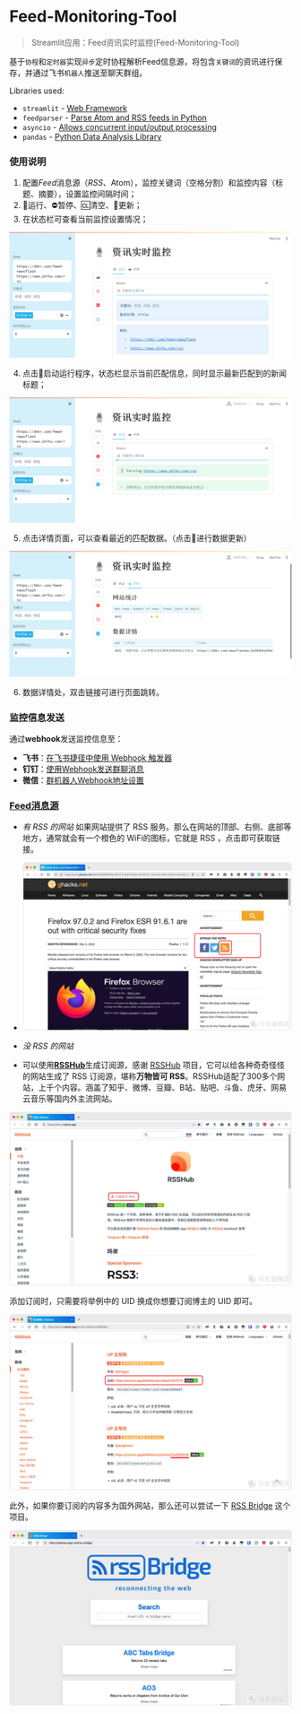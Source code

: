 # Feed-Monitoring-Tool
>  Streamlit应用：Feed资讯实时监控(Feed-Monitoring-Tool)



基于`协程`和`定时器`实现`异步`定时协程解析Feed信息源，将包含`关键词`的资讯进行保存，并通过飞书`机器人`推送至聊天群组。

Libraries used:
- `streamlit` - [Web Framework](https://docs.streamlit.io/library/cheatsheet)
- `feedparser` - [Parse Atom and RSS feeds in Python](https://feedparser.readthedocs.io/en/latest/introduction.html)
- `asyncio` - [Allows concurrent input/output processing](https://docs.python.org/3/library/asyncio.html)
- `pandas` -  [Python Data Analysis Library](https://pandas.pydata.org/)

### 使用说明

1. 配置*Feed*消息源（*RSS*、Atom），监控关键词（空格分割）和监控内容（标题、摘要），设置监控间隔时间；
2. 🚗运行、⛔️暂停、🆑清空、🔁更新；
3. 在状态栏可查看当前监控设置情况；

<img src="static\fig1.png" style="zoom:50%;" />

4. 点击🚗启动运行程序，状态栏显示当前匹配信息，同时显示最新匹配到的新闻标题；

<img src="static\fig2.png" style="zoom:50%;" />

5. 点击详情页面，可以查看最近的匹配数据。（点击🔁进行数据更新）

<img src="static\fig3.png" style="zoom:50%;" />

6. 数据详情处，双击链接可进行页面跳转。

### 监控信息发送
通过**webhook**发送监控信息至：
- **飞书**：[在飞书捷径中使用 Webhook 触发器](https://www.feishu.cn/hc/zh-CN/articles/360040566333-%E5%9C%A8%E9%A3%9E%E4%B9%A6%E6%8D%B7%E5%BE%84%E4%B8%AD%E4%BD%BF%E7%94%A8-webhook-%E8%A7%A6%E5%8F%91%E5%99%A8)
-  **钉钉**：[使用Webhook发送群聊消息](https://open.dingtalk.com/document/orgapp/assign-a-webhook-url-to-an-internal-chatbot)
-  **微信**：[群机器人Webhook地址设置](https://open.work.weixin.qq.com/help2/pc/14931?is_tencent=0&version=4.0.12.6015&platform=win)




### [Feed消息源](https://post.smzdm.com/p/axlx4g43/?sort_tab=hot%252F)

- *有 RSS 的网站*
如果网站提供了 RSS 服务。那么在网站的顶部、右侧、底部等地方，通常就会有一个橙色的 WiFi的图标，它就是 RSS ，点击即可获取链接。
- <img src="static\pic01.jpg" style="zoom: 80%;" />


- *没 RSS 的网站*

- 可以使用[**RSSHub**](https://docs.rsshub.app/zh/)生成订阅源，感谢 [RSSHub](https://docs.rsshub.app/) 项目，它可以给各种奇奇怪怪的网站生成了 RSS 订阅源，堪称**万物皆可 RSS**。RSSHub适配了300多个网站，上千个内容。涵盖了知乎、微博、豆瓣、B站、贴吧、斗鱼、虎牙、网易云音乐等国内外主流网站。

<img src="static\pic02.jpg" style="zoom:80%;" />

添加订阅时，只需要将举例中的 UID 换成你想要订阅博主的 UID 即可。

<img src="static\pic03.jpg" style="zoom: 80%;" />

此外，如果你要订阅的内容多为国外网站，那么还可以尝试一下 [RSS Bridge](https://sebsauvage.net/rss-bridge/) 这个项目。

<img src="static\pic04.jpg" style="zoom:80%;" />

